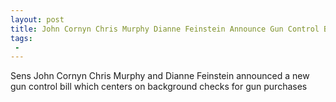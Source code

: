 ```yaml
---
layout: post
title: John Cornyn Chris Murphy Dianne Feinstein Announce Gun Control Bill
tags:
 -
---
```

Sens John Cornyn Chris Murphy and Dianne Feinstein announced a new gun control bill which centers on background checks for gun purchases
